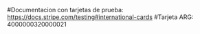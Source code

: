 #Documentacion con tarjetas de prueba: https://docs.stripe.com/testing#international-cards 
#Tarjeta ARG: 4000000320000021